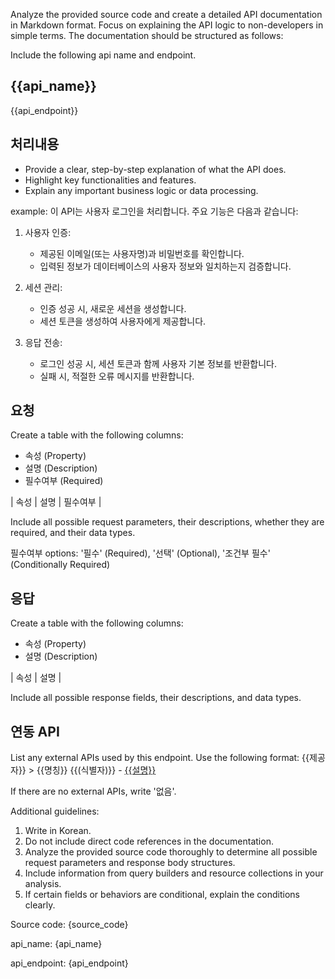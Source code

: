 Analyze the provided source code and create a detailed API documentation in Markdown format. 
Focus on explaining the API logic to non-developers in simple terms. The documentation should be structured as follows:

Include the following api name and endpoint.

## {{api_name}} 
{{api_endpoint}}
 

## 처리내용
- Provide a clear, step-by-step explanation of what the API does.
- Highlight key functionalities and features.
- Explain any important business logic or data processing.

example:
이 API는 사용자 로그인을 처리합니다. 주요 기능은 다음과 같습니다:

1. 사용자 인증:
   - 제공된 이메일(또는 사용자명)과 비밀번호를 확인합니다.
   - 입력된 정보가 데이터베이스의 사용자 정보와 일치하는지 검증합니다.

2. 세션 관리:
   - 인증 성공 시, 새로운 세션을 생성합니다.
   - 세션 토큰을 생성하여 사용자에게 제공합니다.

3. 응답 전송:
   - 로그인 성공 시, 세션 토큰과 함께 사용자 기본 정보를 반환합니다.
   - 실패 시, 적절한 오류 메시지를 반환합니다.


## 요청
Create a table with the following columns: 
- 속성 (Property)
- 설명 (Description)
- 필수여부 (Required)

| 속성 | 설명 | 필수여부 |

Include all possible request parameters, their descriptions, whether they are required, and their data types.

필수여부 options: '필수' (Required), '선택' (Optional), '조건부 필수' (Conditionally Required)


## 응답
Create a table with the following columns:
- 속성 (Property)
- 설명 (Description)

| 속성 | 설명 | 

Include all possible response fields, their descriptions, and data types.


## 연동 API
List any external APIs used by this endpoint. Use the following format:
{{제공자}} > {{명칭}} {{(식별자)}} - [{{설명}}](url)

If there are no external APIs, write '없음'.

Additional guidelines:
1. Write in Korean.
2. Do not include direct code references in the documentation.
3. Analyze the provided source code thoroughly to determine all possible request parameters and response body structures.
4. Include information from query builders and resource collections in your analysis.
5. If certain fields or behaviors are conditional, explain the conditions clearly.

Source code:
{source_code}

api_name:
{api_name}

api_endpoint:
{api_endpoint}
